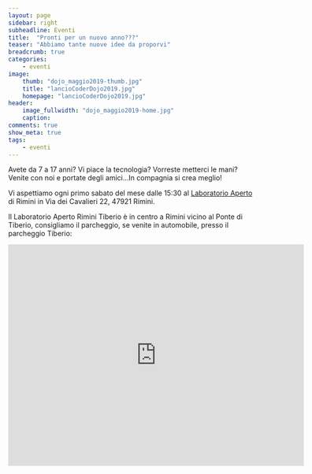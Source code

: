 ```yaml
---
layout: page
sidebar: right
subheadline: Eventi
title:  "Pronti per un nuovo anno???"
teaser: "Abbiamo tante nuove idee da proporvi"
breadcrumb: true
categories:
    - eventi
image:
    thumb: "dojo_maggio2019-thumb.jpg"
    title: "lancioCoderDojo2019.jpg"
    homepage: "lancioCoderDojo2019.jpg"
header:
    image_fullwidth: "dojo_maggio2019-home.jpg"
    caption:
comments: true
show_meta: true
tags:
    - eventi
---
```

Avete da 7 a 17 anni? Vi piace la tecnologia? Vorreste metterci le mani? Venite con noi e portate degli amici...In compagnia si crea meglio!

Vi aspettiamo ogni primo sabato del mese dalle 15:30 al [Laboratorio Aperto](http://laboratorioaperto.comune.rimini.it) di Rimini in Via dei Cavalieri 22, 47921 Rimini.

Il Laboratorio Aperto Rimini Tiberio è in centro a Rimini vicino al Ponte di Tiberio, consigliamo il parcheggio, se venite in automobile, presso il parcheggio Tiberio:

<iframe src="https://www.google.com/maps/embed?pb=!1m18!1m12!1m3!1d2866.959361511206!2d12.564301251683695!3d44.06354777900686!2m3!1f0!2f0!3f0!3m2!1i1024!2i768!4f13.1!3m3!1m2!1s0x132cc336cd47bf51%3A0xe581edc948251a2e!2sLaboratorio+Aperto+Rimini+Tiberio!5e0!3m2!1sen!2sit!4v1537536736653" width="600" height="450" frameborder="0" style="border:0" allowfullscreen></iframe>
